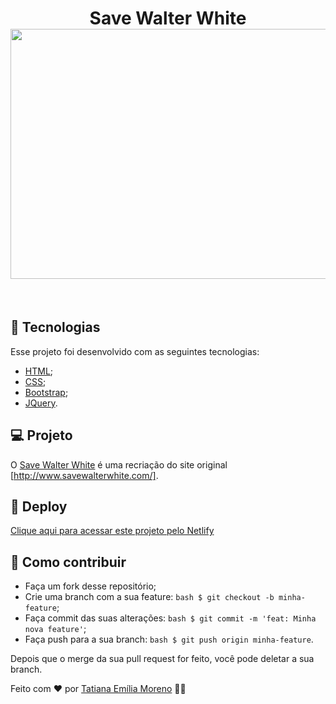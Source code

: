 <h1 align="center">
   Save Walter White
   <br/>
  <kbd>
  <img src="https://ik.imagekit.io/tatmorenno/https___savewalterwhite.netlify.app_-_Google_Chrome_2020-07-14_10-57-28-min_ErmkQ2O1X.gif" height="400" width="600">
  </kbd>
</h1>

<br/>

## 🚀 Tecnologias
Esse projeto foi desenvolvido com as seguintes tecnologias:

- [HTML](https://developer.mozilla.org/pt-BR/docs/Web/HTML);
- [CSS](https://www.w3.org/Style/CSS/Overview.en.html);
- [Bootstrap](https://getbootstrap.com/);
- [JQuery](https://jquery.com/).

## 💻 Projeto
O [Save Walter White](https://savewalterwhite.netlify.app/) é uma recriação do site original [http://www.savewalterwhite.com/].
## 🔖 Deploy
[Clique aqui para acessar este projeto pelo Netlify](https://savewalterwhite.netlify.app/)

## 🤔 Como contribuir

- Faça um fork desse repositório;
- Crie uma branch com a sua feature:
```bash $ git checkout -b minha-feature```;
- Faça commit das suas alterações:
```bash $ git commit -m 'feat: Minha nova feature'```;
- Faça push para a sua branch:
```bash $ git push origin minha-feature```.

Depois que o merge da sua pull request for feito, você pode deletar a sua branch.

Feito com ♥ por [Tatiana Emília Moreno](https://www.linkedin.com/in/tatmorenno/) 👩‍💻

